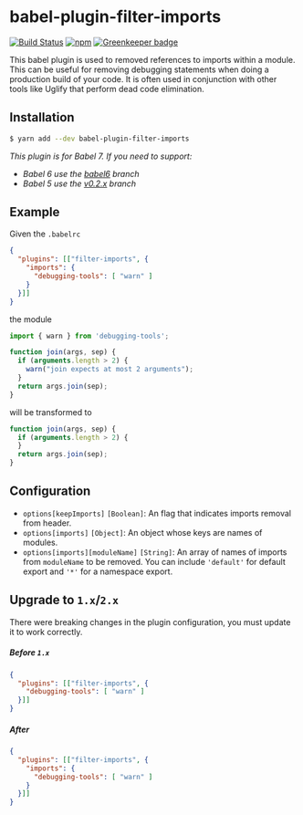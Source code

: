 # babel-plugin-filter-imports

[![Build Status](https://travis-ci.org/ember-cli/babel-plugin-filter-imports.svg?branch=master)](https://travis-ci.org/ember-cli/babel-plugin-filter-imports)
[![npm](https://img.shields.io/npm/v/babel-plugin-filter-imports.svg?style=flat)](https://www.npmjs.com/package/babel-plugin-filter-imports) [![Greenkeeper badge](https://badges.greenkeeper.io/ember-cli/babel-plugin-filter-imports.svg)](https://greenkeeper.io/)

This babel plugin is used to removed references to imports within a module. This can be useful for removing debugging statements when doing a production build of your code. It is often used in conjunction with other tools like Uglify that perform dead code elimination.

## Installation

```sh
$ yarn add --dev babel-plugin-filter-imports
```

*This plugin is for Babel 7. If you need to support:*
- *Babel 6 use the [babel6](https://github.com/ember-cli/babel-plugin-filter-imports/tree/babel6) branch*
- *Babel 5 use the [v0.2.x](https://github.com/ember-cli/babel-plugin-filter-imports/tree/v0.2.x) branch*


## Example

Given the `.babelrc`

```json
{
  "plugins": [["filter-imports", {
    "imports": {
      "debugging-tools": [ "warn" ]
    }
  }]]
}
```

the module

```js
import { warn } from 'debugging-tools';

function join(args, sep) {
  if (arguments.length > 2) {
    warn("join expects at most 2 arguments");
  }
  return args.join(sep);
}
```

will be transformed to

```js
function join(args, sep) {
  if (arguments.length > 2) {
  }
  return args.join(sep);
}
```

## Configuration

- `options[keepImports]` `[Boolean]`: An flag that indicates imports removal from header.
- `options[imports]` `[Object]`: An object whose keys are names of modules.
- `options[imports][moduleName]` `[String]`: An array of names of imports from `moduleName` to be removed. You can include `'default'` for default export and `'*'` for a namespace export.

## Upgrade to `1.x`/`2.x`

There were breaking changes in the plugin configuration, you must update it to work correctly.

##### Before `1.x`

```json
{
  "plugins": [["filter-imports", {
    "debugging-tools": [ "warn" ]
  }]]
}
```

##### After

```json
{
  "plugins": [["filter-imports", {
    "imports": {
      "debugging-tools": [ "warn" ]
    }
  }]]
}
```